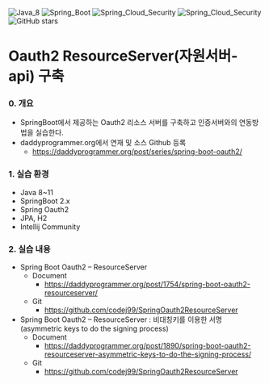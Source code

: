 ![Java_8](https://img.shields.io/badge/java-v1.8-red?logo=java)
![Spring_Boot](https://img.shields.io/badge/Spring_Boot-v2.1.4-green.svg?logo=spring)
![Spring_Cloud_Security](https://img.shields.io/badge/Spring_Cloud_Security-v2.1.2-green.svg?logo=spring)
![Spring_Cloud_Security](https://img.shields.io/badge/Spring_Cloud_Oauth2-v2.1.2-green.svg?logo=spring)
![GitHub stars](https://img.shields.io/github/stars/codej99/SpringOauth2ResourceServer?style=social)

# Oauth2 ResourceServer(자원서버-api) 구축

### 0. 개요
- SpringBoot에서 제공하는 Oauth2 리소스 서버를 구축하고 인증서버와의 연동방법을 실습한다.
- daddyprogrammer.org에서 연재 및 소스 Github 등록
    - https://daddyprogrammer.org/post/series/spring-boot-oauth2/
    
### 1. 실습 환경
- Java 8~11
- SpringBoot 2.x
- Spring Oauth2
- JPA, H2
- Intellij Community

### 2. 실습 내용
- Spring Boot Oauth2 – ResourceServer
    - Document
        - https://daddyprogrammer.org/post/1754/spring-boot-oauth2-resourceserver/
    - Git
        - https://github.com/codej99/SpringOauth2ResourceServer
- Spring Boot Oauth2 – ResourceServer : 비대칭키를 이용한 서명(asymmetric keys to do the signing process)
    - Document
        - https://daddyprogrammer.org/post/1890/spring-boot-oauth2-resourceserver-asymmetric-keys-to-do-the-signing-process/
    - Git
        - https://github.com/codej99/SpringOauth2ResourceServer
